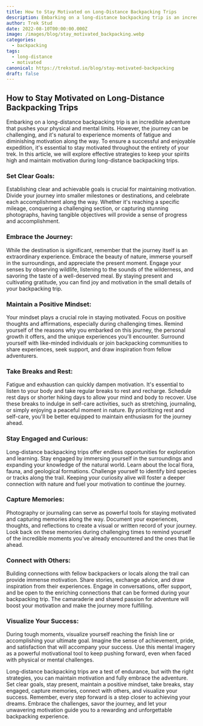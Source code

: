 ```yaml
---
title: How to Stay Motivated on Long-Distance Backpacking Trips
description: Embarking on a long-distance backpacking trip is an incredible adventure that pushes your physical and mental limits.
author: Trek Stud
date: 2022-08-10T00:00:00.000Z
image: /images/blog/stay_motivated_backpacking.webp
categories:
  - backpacking
tags:
  - long-distance
  - motivated
canonical: https://trekstud.io/blog/stay-motivated-backpacking
draft: false
---
```


## How to Stay Motivated on Long-Distance Backpacking Trips

Embarking on a long-distance backpacking trip is an incredible adventure that pushes your physical and mental limits. However, the journey can be challenging, and it's natural to experience moments of fatigue and diminishing motivation along the way. To ensure a successful and enjoyable expedition, it's essential to stay motivated throughout the entirety of your trek. In this article, we will explore effective strategies to keep your spirits high and maintain motivation during long-distance backpacking trips.

### Set Clear Goals:
Establishing clear and achievable goals is crucial for maintaining motivation. Divide your journey into smaller milestones or destinations, and celebrate each accomplishment along the way. Whether it's reaching a specific mileage, conquering a challenging section, or capturing stunning photographs, having tangible objectives will provide a sense of progress and accomplishment.

### Embrace the Journey:
While the destination is significant, remember that the journey itself is an extraordinary experience. Embrace the beauty of nature, immerse yourself in the surroundings, and appreciate the present moment. Engage your senses by observing wildlife, listening to the sounds of the wilderness, and savoring the taste of a well-deserved meal. By staying present and cultivating gratitude, you can find joy and motivation in the small details of your backpacking trip.

### Maintain a Positive Mindset:
Your mindset plays a crucial role in staying motivated. Focus on positive thoughts and affirmations, especially during challenging times. Remind yourself of the reasons why you embarked on this journey, the personal growth it offers, and the unique experiences you'll encounter. Surround yourself with like-minded individuals or join backpacking communities to share experiences, seek support, and draw inspiration from fellow adventurers.

### Take Breaks and Rest:
Fatigue and exhaustion can quickly dampen motivation. It's essential to listen to your body and take regular breaks to rest and recharge. Schedule rest days or shorter hiking days to allow your mind and body to recover. Use these breaks to indulge in self-care activities, such as stretching, journaling, or simply enjoying a peaceful moment in nature. By prioritizing rest and self-care, you'll be better equipped to maintain enthusiasm for the journey ahead.

### Stay Engaged and Curious:
Long-distance backpacking trips offer endless opportunities for exploration and learning. Stay engaged by immersing yourself in the surroundings and expanding your knowledge of the natural world. Learn about the local flora, fauna, and geological formations. Challenge yourself to identify bird species or tracks along the trail. Keeping your curiosity alive will foster a deeper connection with nature and fuel your motivation to continue the journey.

### Capture Memories:
Photography or journaling can serve as powerful tools for staying motivated and capturing memories along the way. Document your experiences, thoughts, and reflections to create a visual or written record of your journey. Look back on these memories during challenging times to remind yourself of the incredible moments you've already encountered and the ones that lie ahead.

### Connect with Others:
Building connections with fellow backpackers or locals along the trail can provide immense motivation. Share stories, exchange advice, and draw inspiration from their experiences. Engage in conversations, offer support, and be open to the enriching connections that can be formed during your backpacking trip. The camaraderie and shared passion for adventure will boost your motivation and make the journey more fulfilling.

### Visualize Your Success:
During tough moments, visualize yourself reaching the finish line or accomplishing your ultimate goal. Imagine the sense of achievement, pride, and satisfaction that will accompany your success. Use this mental imagery as a powerful motivational tool to keep pushing forward, even when faced with physical or mental challenges.

Long-distance backpacking trips are a test of endurance, but with the right strategies, you can maintain motivation and fully embrace the adventure. Set clear goals, stay present, maintain a positive mindset, take breaks, stay engaged, capture memories, connect with others, and visualize your success. Remember, every step forward is a step closer to achieving your dreams. Embrace the challenges, savor the journey, and let your unwavering motivation guide you to a rewarding and unforgettable backpacking experience.